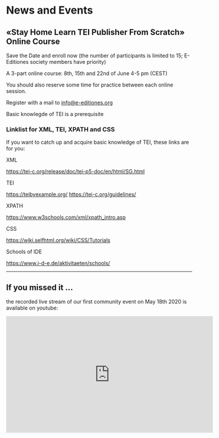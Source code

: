 
# News and Events

## «Stay Home Learn TEI Publisher From Scratch» Online Course

Save the Date and enroll now (the number of participants is limited to
15; E-Editiones society members have priority)

A 3-part online course: 8th, 15th and 22nd of June 4-5 pm (CEST)

You should also reserve some time for practice between each online session.

Register with a mail to info@e-editiones.org

Basic knowlegde of TEI is a prerequisite

### Linklist for XML, TEI, XPATH and CSS

If you want to catch up and acquire basic knowledge of TEI, these links are for you:

XML

https://tei-c.org/release/doc/tei-p5-doc/en/html/SG.html

TEI

https://teibyexample.org/
https://tei-c.org/guidelines/

XPATH

https://www.w3schools.com/xml/xpath_intro.asp

CSS

https://wiki.selfhtml.org/wiki/CSS/Tutorials

Schools of IDE

https://www.i-d-e.de/aktivitaeten/schools/

---
## If you missed it ...

the recorded live stream of our first community event on May 18th 2020 is available on youtube:

<iframe width="560" height="315" src="https://www.youtube.com/embed/LNbuyeh-vew" frameborder="0" allow="accelerometer; autoplay; encrypted-media; gyroscope; picture-in-picture" allowfullscreen></iframe>
